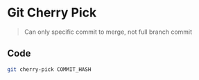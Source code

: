 # Git Cherry Pick
> Can only specific commit to merge, not full branch commit

## Code

```sh
git cherry-pick COMMIT_HASH
```